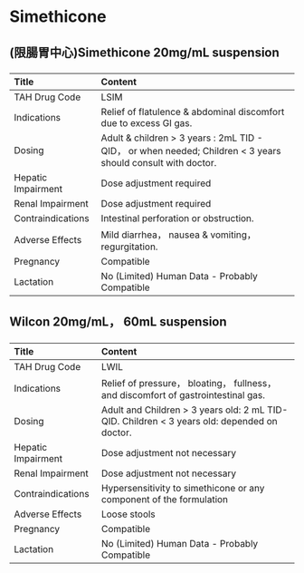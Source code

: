 # Simethicone

## (限腸胃中心)Simethicone 20mg/mL suspension

##### 

| Title              | Content                                                                                                     |
|:-------------------|:------------------------------------------------------------------------------------------------------------|
| TAH Drug Code      | LSIM                                                                                                        |
| Indications        | Relief of flatulence & abdominal discomfort due to excess GI gas.                                           |
| Dosing             | Adult & children > 3 years : 2mL TID - QID， or when needed; Children < 3 years should consult with doctor. |
| Hepatic Impairment | Dose adjustment required                                                                                    |
| Renal Impairment   | Dose adjustment required                                                                                    |
| Contraindications  | Intestinal perforation or obstruction.                                                                      |
| Adverse Effects    | Mild diarrhea， nausea & vomiting， regurgitation.                                                          |
| Pregnancy          | Compatible                                                                                                  |
| Lactation          | No (Limited) Human Data - Probably Compatible                                                               |

## Wilcon 20mg/mL， 60mL suspension

##### 

| Title              | Content                                                                                     |
|:-------------------|:--------------------------------------------------------------------------------------------|
| TAH Drug Code      | LWIL                                                                                        |
| Indications        | Relief of pressure， bloating， fullness， and discomfort of gastrointestinal gas.          |
| Dosing             | Adult and Children > 3 years old: 2 mL TID-QID. Children < 3 years old: depended on doctor. |
| Hepatic Impairment | Dose adjustment not necessary                                                               |
| Renal Impairment   | Dose adjustment not necessary                                                               |
| Contraindications  | Hypersensitivity to simethicone or any component of the formulation                         |
| Adverse Effects    | Loose stools                                                                                |
| Pregnancy          | Compatible                                                                                  |
| Lactation          | No (Limited) Human Data - Probably Compatible                                               |

